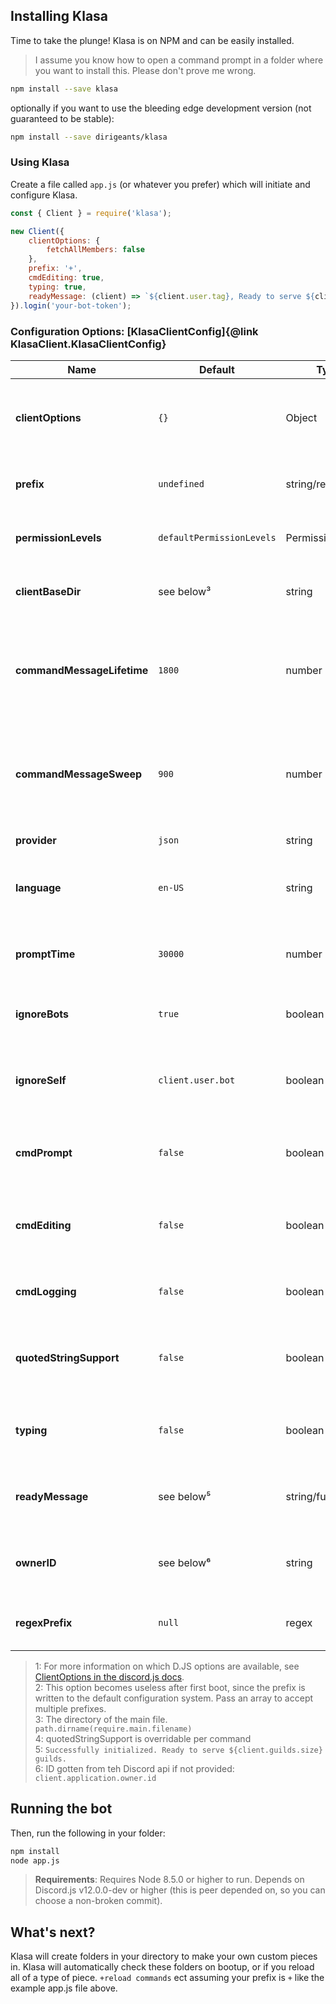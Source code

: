 ## Installing Klasa

Time to take the plunge! Klasa is on NPM and can be easily installed.

> I assume you know how to open a command prompt in a folder where you want to install this. Please don't prove me wrong.

```sh
npm install --save klasa
```

optionally if you want to use the bleeding edge development version (not guaranteed to be stable):

```sh
npm install --save dirigeants/klasa
```

### Using Klasa

Create a file called `app.js` (or whatever you prefer) which will initiate and configure Klasa.

```javascript
const { Client } = require('klasa');

new Client({
    clientOptions: {
        fetchAllMembers: false
    },
    prefix: '+',
    cmdEditing: true,
    typing: true,
    readyMessage: (client) => `${client.user.tag}, Ready to serve ${client.guilds.size} guilds and ${client.users.size} users`
}).login('your-bot-token');
```

### Configuration Options: [KlasaClientConfig]{@link KlasaClient.KlasaClientConfig}

| Name                       | Default                   | Type               | Description                                                                         |
| -------------------------- | ------------------------- | ------------------ | ----------------------------------------------------------------------------------- |
| **clientOptions**          | `{}`                      | Object             | These are passed directly to the discord.js library. They are optional.¹            |
| **prefix**                 | `undefined`               | string/regex/array | The default prefix(es) when the bot first boots up.²                                |
| **permissionLevels**       | `defaultPermissionLevels` | PermissionLevels   | The permission levels to use with this bot                                          |
| **clientBaseDir**          | see below³                | string             | The directory where all piece folders can be found                                  |
| **commandMessageLifetime** | `1800`                    | number             | The threshold for when comand messages should be sweeped in seconds since last edit |
| **commandMessageSweep**    | `900`                     | number             | The interval duration for which command messages should be sweept in seconds        |
| **provider**               | `json`                    | string             | The provider to use in Klasa                                                        |
| **language**               | `en-US`                   | string             | The default language Klasa should opt-in for the commands                           |
| **promptTime**             | `30000`                   | number             | The amount of time in milliseconds prompts should last                              |
| **ignoreBots**             | `true`                    | boolean            | Whether or not this bot should ignore other bots                                    |
| **ignoreSelf**             | `client.user.bot`         | boolean            | Whether or not this bot should ignore itself (true for bots, false for selfbots)    |
| **cmdPrompt**              | `false`                   | boolean            | Whether the bot should prompt missing parameters                                    |
| **cmdEditing**             | `false`                   | boolean            | Whether the bot should update responses if the command is edited                    |
| **cmdLogging**             | `false`                   | boolean            | Whether the bot should log command usage                                            |
| **quotedStringSupport**    | `false`                   | boolean            | Whether the bot should default to using quoted string support⁴                      |
| **typing**                 | `false`                   | boolean            | Whether the bot should type while processing commands.                              |
| **readyMessage**           | see below⁵                | string/function    | readyMessage to be passed through to Klasa's ready event.                           |
| **ownerID**                | see below⁶                | string             | The discord id for the user the bot should respect as the owner                     |
| **regexPrefix**            | `null`                    | regex              | The regular expression prefix if one is provided                     |

>1: For more information on which D.JS options are available, see [ClientOptions in the discord.js docs](https://discord.js.org/#/docs/main/master/typedef/ClientOptions).  
>2: This option becomes useless after first boot, since the prefix is written to the default configuration system. Pass an array to accept multiple prefixes.  
>3: The directory of the main file. `path.dirname(require.main.filename)`  
>4: quotedStringSupport is overridable per command  
>5: `Successfully initialized. Ready to serve ${client.guilds.size} guilds.`  
>6: ID gotten from teh Discord api if not provided: `client.application.owner.id`  

## Running the bot

Then, run the following in your folder:

```sh
npm install
node app.js
```

> **Requirements**: Requires Node 8.5.0 or higher to run. Depends on Discord.js v12.0.0-dev or higher (this is peer depended on, so you can choose a non-broken commit).

## What's next?

Klasa will create folders in your directory to make your own custom pieces in. Klasa will automatically check these folders on bootup, or if you reload all of a type of piece. `+reload commands` ect assuming your prefix is `+` like the example app.js file above.